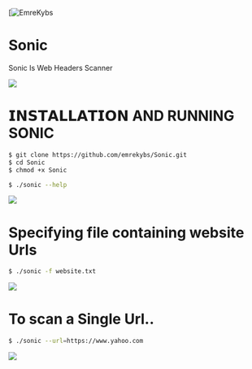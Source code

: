 [![EmreKybs](https://img.shields.io/badge/MadeBy-EmreKybs-blue)
# Sonic
Sonic Is Web Headers Scanner

<img src="https://github.com/emrekybs/Sonic/blob/main/3F3F.gif">  

# 𝗜𝗡𝗦𝗧𝗔𝗟𝗟𝗔𝗧𝗜𝗢𝗡 AND RUNNING SONIC
```bash
$ git clone https://github.com/emrekybs/Sonic.git
$ cd Sonic
$ chmod +x Sonic

$ ./sonic --help
```
<img src="https://github.com/emrekybs/Sonic/blob/main/1.png">

# Specifying file containing website Urls
```bash
$ ./sonic -f website.txt
```
<img src="https://github.com/emrekybs/Sonic/blob/main/3.png">

# To scan a Single Url..
```bash
$ ./sonic --url=https://www.yahoo.com
```
<img src="https://github.com/emrekybs/Sonic/blob/main/2.png">
